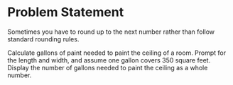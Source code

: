 # Problem Statement

Sometimes you have to round up to the next number rather than follow standard rounding rules.

Calculate gallons of paint needed to paint the ceiling of a room. Prompt for the length and width, 
and assume one gallon covers 350 square feet. Display the number of gallons
needed to paint the ceiling as a whole number.
